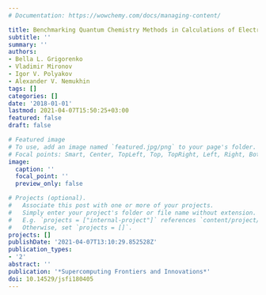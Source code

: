 ```yaml
---
# Documentation: https://wowchemy.com/docs/managing-content/

title: Benchmarking Quantum Chemistry Methods in Calculations of Electronic Excitations
subtitle: ''
summary: ''
authors:
- Bella L. Grigorenko
- Vladimir Mironov
- Igor V. Polyakov
- Alexander V. Nemukhin
tags: []
categories: []
date: '2018-01-01'
lastmod: 2021-04-07T15:50:25+03:00
featured: false
draft: false

# Featured image
# To use, add an image named `featured.jpg/png` to your page's folder.
# Focal points: Smart, Center, TopLeft, Top, TopRight, Left, Right, BottomLeft, Bottom, BottomRight.
image:
  caption: ''
  focal_point: ''
  preview_only: false

# Projects (optional).
#   Associate this post with one or more of your projects.
#   Simply enter your project's folder or file name without extension.
#   E.g. `projects = ["internal-project"]` references `content/project/deep-learning/index.md`.
#   Otherwise, set `projects = []`.
projects: []
publishDate: '2021-04-07T13:10:29.852528Z'
publication_types:
- '2'
abstract: ''
publication: '*Supercomputing Frontiers and Innovations*'
doi: 10.14529/jsfi180405
---
```

